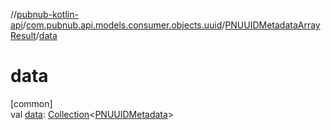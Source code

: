 //[pubnub-kotlin-api](../../../index.md)/[com.pubnub.api.models.consumer.objects.uuid](../index.md)/[PNUUIDMetadataArrayResult](index.md)/[data](data.md)

# data

[common]\
val [data](data.md): [Collection](https://kotlinlang.org/api/latest/jvm/stdlib/kotlin-stdlib/kotlin.collections/-collection/index.html)&lt;[PNUUIDMetadata](../-p-n-u-u-i-d-metadata/index.md)&gt;
